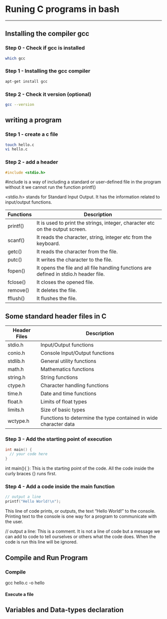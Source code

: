 # Runing C programs in bash

----

## Installing the compiler gcc

### Step 0 - Check if gcc is installed

```bash
which gcc
```

### Step 1 - Installing the gcc compiler

```bash
apt-get install gcc
```

### Step 2 - Check it version (optional)

```bash
gcc --version
```

## writing a program

### Step 1 - create a c file

```bash
touch hello.c
vi hello.c
```
### Step 2 - add a header

```c
#include <stdio.h>

```

#include is a way of including a standard or user-defined file in the program 
without it we cannot run the function printf()

<stdio.h> 
stands for Standard Input Output.
It has the information related to input/output functions.



| Functions | Description |
|---|---|
| printf() | It is used to print the strings, integer, character etc on the output screen. |
| scanf() | It reads the character, string, integer etc from the keyboard. |
| getc() | It reads the character from the file. |
| putc() | It writes the character to the file. |
| fopen() | It opens the file and all file handling functions are defined in stdio.h header file. |
| fclose() | It closes the opened file. |
| remove() | It deletes the file. |
| fflush() | It flushes the file. |



## Some standard header files in C
| Header Files  | Description |
|---|---|
| stdio.h | Input/Output functions |
| conio.h | Console Input/Output functions |
| stdlib.h | General utility functions |
| math.h | Mathematics functions |
| string.h | String functions |
| ctype.h | Character handling functions |
| time.h | Date and time functions |
| float.h | Limits of float types |
| limits.h | Size of basic types |
| wctype.h | Functions to determine the type contained in wide character data |


### Step 3 - Add the starting point of execution 
```c
int main() {
  // your code here
}
```

int main(){ }: This is the starting point of the code.
All the code inside the curly braces {} runs first.

### Step 4 - Add a code inside the main function

```c
// output a line
printf("Hello World!\n");
```

This line of code prints, or outputs, the text “Hello World!” to the console.
Printing text to the console is one way for a program to communicate with the user.


// output a line: This is a comment.
It is not a line of code but a message we can add to code
to tell ourselves or others what the code does.
When the code is run this line will be ignored.

## Compile and Run Program

### Compile
gcc hello.c -o hello

#### Execute a file

## Variables and Data-types declaration
